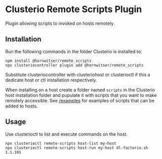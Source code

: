 # Clusterio Remote Scripts Plugin

Plugin allowing scripts to invoked on hosts remotely.


## Installation

Run the following commands in the folder Clusterio is installed to:

    npm install @hornwitser/remote_scripts
    npx clusteriocontroller plugin add @hornwitser/remote_scripts

Substitute clusteriocontroller with clusteriohost or clusterioctl if this a dedicate host or ctl installation respectively.

When installing on a host create a folder named `scripts` in the Clusterio host installation folder and pupulate it with scripts that you want to make remotely accessible.
See [/examples](/examples) for examples of scripts that can be added to hosts.

## Usage

Use clusterioctl to list and execute commands on the host.

    npx clusterioctl remote-scripts host-list my-host
    npx clusterioctl remote-scripts host-run my-host dl-factorio.sh 1.1.101
